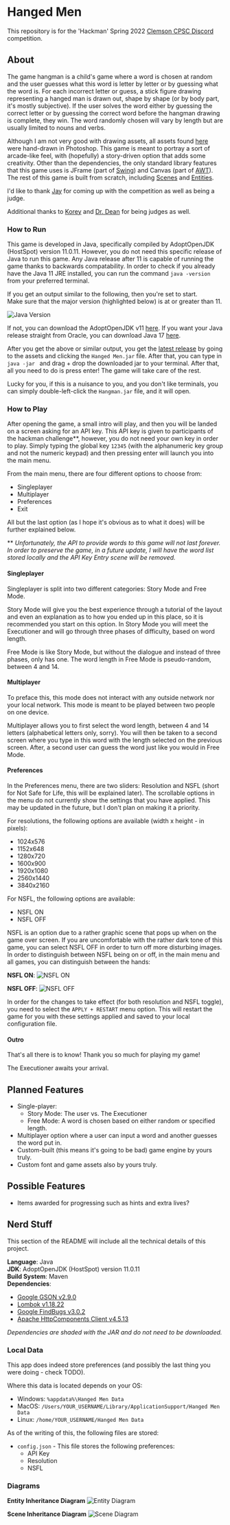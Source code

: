 # Hanged Men

This repository is for the 'Hackman' Spring 2022 [Clemson CPSC Discord](https://www.discord.gg/clemsoncpsc) competition.

## About

The game hangman is a child's game where a word is chosen at random and the user guesses what this word is letter by letter or by guessing what the word is. 
For each incorrect letter or guess, a stick figure drawing representing a hanged man is drawn out, shape by shape (or by body part, it's mostly subjective).
If the user solves the word either by guessing the correct letter or by guessing the correct word before the hangman drawing is complete, they win. 
The word randomly chosen will vary by length but are usually limited to nouns and verbs.

Although I am not very good with drawing assets, all assets found [here](https://github.com/glitchedcoder/hangman/tree/main/src/main/resources/texture) were hand-drawn in Photoshop.
This game is meant to portray a sort of arcade-like feel, with (hopefully) a story-driven option that adds some creativity.
Other than the dependencies, the only standard library features that this game uses is JFrame (part of [Swing](https://en.wikipedia.org/wiki/Swing_(Java))) and Canvas (part of [AWT](https://en.wikipedia.org/wiki/Abstract_Window_Toolkit)).
The rest of this game is built from scratch, including [Scenes](https://github.com/glitchedcoder/hangman/blob/main/src/main/java/dev/glitchedcoder/hangman/window/Scene.java) and [Entities](https://github.com/glitchedcoder/hangman/blob/main/src/main/java/dev/glitchedcoder/hangman/entity/Entity.java).

I'd like to thank [Jay](https://github.com/Jay-Madden) for coming up with the competition as well as being a judge.

Additional thanks to [Korey](https://github.com/kspalm) and [Dr. Dean](https://people.cs.clemson.edu/~bcdean/) for being judges as well.

### How to Run

This game is developed in Java, specifically compiled by AdoptOpenJDK (HostSpot) version 11.0.11.
However, you do not need this specific release of Java to run this game.
Any Java release after 11 is capable of running the game thanks to backwards compatability.
In order to check if you already have the Java 11 JRE installed, you can run the command `java -version` from your preferred terminal.

If you get an output similar to the following, then you're set to start.
<br />
Make sure that the major version (highlighted below) is at or greater than 11.

![Java Version](https://i.imgur.com/KEN7pfz.png)

If not, you can download the AdoptOpenJDK v11 [here](https://adoptopenjdk.net/archive.html).
If you want your Java release straight from Oracle, you can download Java 17 [here](https://www.oracle.com/java/technologies/downloads/).

After you get the above or similar output, you get the [latest release](https://github.com/glitchedcoder/hangman/releases) by going to the assets and clicking the `Hanged Men.jar` file.
After that, you can type in `java -jar ` and drag + drop the downloaded jar to your terminal.
After that, all you need to do is press enter! The game will take care of the rest.

Lucky  for you, if this is a nuisance to you, and you don't like terminals, you can simply double-left-click the `Hangman.jar` file, and it will open.

### How to Play

After opening the game, a small intro will play, and then you will be landed on a screen asking for an API key.
This API key is given to participants of the hackman challenge**, however, you do not need your own key in order to play.
Simply typing the global key `12345` (with the alphanumeric key group and not the numeric keypad) and then pressing enter will launch you into the main menu.

From the main menu, there are four different options to choose from:
- Singleplayer
- Multiplayer
- Preferences
- Exit

All but the last option (as I hope it's obvious as to what it does) will be further explained below.

** _Unfortunately, the API to provide words to this game will not last forever. In order to preserve the game, in a future update, I will have the word list stored locally and the API Key Entry scene will be removed._

#### Singleplayer

Singleplayer is split into two different categories: Story Mode and Free Mode.

Story Mode will give you the best experience through a tutorial of the layout and even an explanation as to how you ended up in this place, so it is recommended you start on this option.
In Story Mode you will meet the Executioner and will go through three phases of difficulty, based on word length.

Free Mode is like Story Mode, but without the dialogue and instead of three phases, only has one.
The word length in Free Mode is pseudo-random, between 4 and 14.

#### Multiplayer

To preface this, this mode does not interact with any outside network nor your local network.
This mode is meant to be played between two people on one device.

Multiplayer allows you to first select the word length, between 4 and 14 letters (alphabetical letters only, sorry).
You will then be taken to a second screen where you type in this word with the length selected on the previous screen.
After, a second user can guess the word just like you would in Free Mode.

#### Preferences

In the Preferences menu, there are two sliders: Resolution and NSFL (short for Not Safe for Life, this will be explained later).
The scrollable options in the menu do not currently show the settings that you have applied.
This may be updated in the future, but I don't plan on making it a priority.

For resolutions, the following options are available (width x height - in pixels):
- 1024x576
- 1152x648
- 1280x720
- 1600x900
- 1920x1080
- 2560x1440
- 3840x2160

For NSFL, the following options are available:
- NSFL ON
- NSFL OFF

NSFL is an option due to a rather graphic scene that pops up when on the game over screen.
If you are uncomfortable with the rather dark tone of this game, you can select NSFL OFF in order to turn off more disturbing images.
In order to distinguish between NSFL being on or off, in the main menu and all games, you can distinguish between the hands:

**NSFL ON**:
![NSFL ON](https://i.imgur.com/ZY2ngsl.png)

**NSFL OFF**:
![NSFL OFF](https://i.imgur.com/13sxwxi.png)

In order for the changes to take effect (for both resolution and NSFL toggle), you need to select the `APPLY + RESTART` menu option.
This will restart the game for you with these settings applied and saved to your local configuration file.

#### Outro

That's all there is to know! Thank you so much for playing my game!

The Executioner awaits your arrival.

## Planned Features

- Single-player:
  - Story Mode: The user vs. The Executioner
  - Free Mode: A word is chosen based on either random or specified length.
- Multiplayer option where a user can input a word and another guesses the word put in.
- Custom-built (this means it's going to be bad) game engine by yours truly.
- Custom font and game assets also by yours truly.

## Possible Features

- Items awarded for progressing such as hints and extra lives?

## Nerd Stuff

This section of the README will include all the technical details of this project.

**Language**: Java
<br />
**JDK**: AdoptOpenJDK (HostSpot) version 11.0.11
<br />
**Build System**: Maven
<br />
**Dependencies**:

- [Google GSON v2.9.0](https://github.com/google/gson)
- [Lombok v1.18.22](https://github.com/projectlombok/lombok)
- [Google FindBugs v3.0.2](https://github.com/findbugsproject/findbugs)
- [Apache HttpComponents Client v4.5.13](https://github.com/apache/httpcomponents-client)

_Dependencies are shaded with the JAR and do not need to be downloaded._

### Local Data

This app does indeed store preferences (and possibly the last thing you were doing - check TODO).

Where this data is located depends on your OS:
- Windows: `%appdata%\Hanged Men Data`
- MacOS: `/Users/YOUR_USERNAME/Library/ApplicationSupport/Hanged Men Data`
- Linux: `/home/YOUR_USERNAME/Hanged Men Data`

As of the writing of this, the following files are stored:
- `config.json` - This file stores the following preferences:
  - API Key
  - Resolution
  - NSFL

### Diagrams

**Entity Inheritance Diagram**
![Entity Diagram](https://i.imgur.com/w7mYhTA.png)

**Scene Inheritance Diagram**
![Scene Diagram](https://i.imgur.com/5pMOV9S.png)